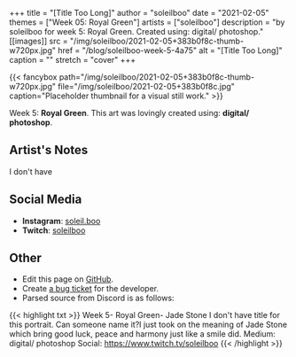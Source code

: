 +++
title =       "[Title Too Long]"
author =      "soleilboo"
date =        "2021-02-05"
themes =      ["Week 05: Royal Green"]
artists =     ["soleilboo"]
description = "by soleilboo for week 5: Royal Green. Created using: digital/ photoshop."
[[images]]
      src = "/img/soleilboo/2021-02-05+383b0f8c-thumb-w720px.jpg"
      href = "/blog/soleilboo-week-5-4a75"
      alt = "[Title Too Long]"
      caption = ""
      stretch = "cover"
+++

{{< fancybox path="/img/soleilboo/2021-02-05+383b0f8c-thumb-w720px.jpg" file="/img/soleilboo/2021-02-05+383b0f8c.jpg" caption="Placeholder thumbnail for a visual still work." >}}


Week 5: **Royal Green**. This art was lovingly created using: **digital/ photoshop**.

## Artist's Notes

I don't have

## Social Media

- **Instagram**: <a href='https://instagram.com/soleil.boo' target='_blank'>soleil.boo</a>
- **Twitch**: <a href='https://twitch.tv/soleilboo' target='_blank'>soleilboo</a>

## Other

- Edit this page on [GitHub](https://github.com/teaminkling/web-refresh/edit/main/content/blog/soleilboo-week-5-4a75.md).
- Create [a bug ticket](https://github.com/teaminkling/web-refresh/issues/new?assignees=&labels=bug&template=problem-report.md&title=) for the developer.
- Parsed source from Discord is as follows:

{{< highlight txt >}}
Week 5- Royal Green- Jade Stone
I don't have title for this portrait. Can someone name it?I just took on the meaning of Jade Stone which bring good luck, peace and harmony just like a smile did. 
Medium: digital/ photoshop
Social: https://www.twitch.tv/soleilboo
{{< /highlight >}}